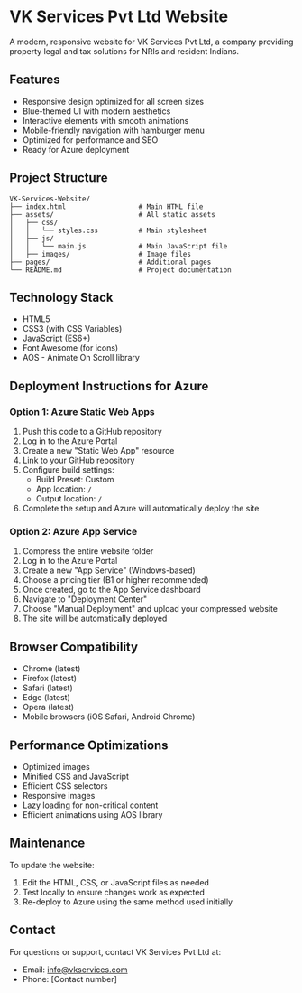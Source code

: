  
# VK Services Pvt Ltd Website

A modern, responsive website for VK Services Pvt Ltd, a company providing property legal and tax solutions for NRIs and resident Indians.

## Features

- Responsive design optimized for all screen sizes
- Blue-themed UI with modern aesthetics
- Interactive elements with smooth animations
- Mobile-friendly navigation with hamburger menu
- Optimized for performance and SEO
- Ready for Azure deployment

## Project Structure

```
VK-Services-Website/
├── index.html                  # Main HTML file
├── assets/                     # All static assets
│   ├── css/
│   │   └── styles.css          # Main stylesheet
│   ├── js/
│   │   └── main.js             # Main JavaScript file
│   ├── images/                 # Image files
├── pages/                      # Additional pages
└── README.md                   # Project documentation
```

## Technology Stack

- HTML5
- CSS3 (with CSS Variables)
- JavaScript (ES6+)
- Font Awesome (for icons)
- AOS - Animate On Scroll library

## Deployment Instructions for Azure

### Option 1: Azure Static Web Apps

1. Push this code to a GitHub repository
2. Log in to the Azure Portal
3. Create a new "Static Web App" resource
4. Link to your GitHub repository
5. Configure build settings:
   - Build Preset: Custom
   - App location: `/`
   - Output location: `/`
6. Complete the setup and Azure will automatically deploy the site

### Option 2: Azure App Service

1. Compress the entire website folder
2. Log in to the Azure Portal
3. Create a new "App Service" (Windows-based)
4. Choose a pricing tier (B1 or higher recommended)
5. Once created, go to the App Service dashboard
6. Navigate to "Deployment Center"
7. Choose "Manual Deployment" and upload your compressed website
8. The site will be automatically deployed

## Browser Compatibility

- Chrome (latest)
- Firefox (latest)
- Safari (latest)
- Edge (latest)
- Opera (latest)
- Mobile browsers (iOS Safari, Android Chrome)

## Performance Optimizations

- Optimized images
- Minified CSS and JavaScript
- Efficient CSS selectors
- Responsive images
- Lazy loading for non-critical content
- Efficient animations using AOS library

## Maintenance

To update the website:

1. Edit the HTML, CSS, or JavaScript files as needed
2. Test locally to ensure changes work as expected
3. Re-deploy to Azure using the same method used initially

## Contact

For questions or support, contact VK Services Pvt Ltd at:
- Email: info@vkservices.com
- Phone: [Contact number]